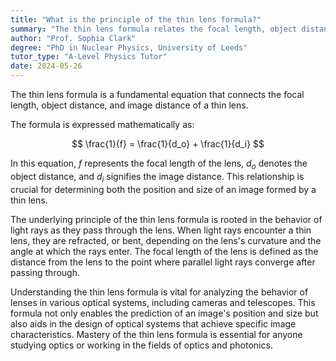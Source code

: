 ```yaml
---
title: "What is the principle of the thin lens formula?"
summary: "The thin lens formula relates the focal length, object distance and image distance of a thin lens."
author: "Prof. Sophia Clark"
degree: "PhD in Nuclear Physics, University of Leeds"
tutor_type: "A-Level Physics Tutor"
date: 2024-05-26
---
```


The thin lens formula is a fundamental equation that connects the focal length, object distance, and image distance of a thin lens.

The formula is expressed mathematically as:

$$
\frac{1}{f} = \frac{1}{d_o} + \frac{1}{d_i}
$$

In this equation, $f$ represents the focal length of the lens, $d_o$ denotes the object distance, and $d_i$ signifies the image distance. This relationship is crucial for determining both the position and size of an image formed by a thin lens.

The underlying principle of the thin lens formula is rooted in the behavior of light rays as they pass through the lens. When light rays encounter a thin lens, they are refracted, or bent, depending on the lens's curvature and the angle at which the rays enter. The focal length of the lens is defined as the distance from the lens to the point where parallel light rays converge after passing through.

Understanding the thin lens formula is vital for analyzing the behavior of lenses in various optical systems, including cameras and telescopes. This formula not only enables the prediction of an image's position and size but also aids in the design of optical systems that achieve specific image characteristics. Mastery of the thin lens formula is essential for anyone studying optics or working in the fields of optics and photonics.
    